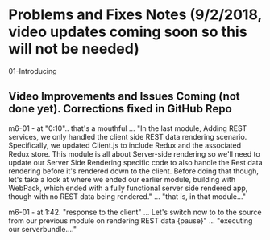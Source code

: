 # Problems and Fixes Notes (9/2/2018, video updates coming soon so this will not be needed)

01-Introducing  

  
## Video Improvements and Issues Coming (not done yet). Corrections fixed in GitHub Repo

m6-01 - at "0:10".. that's a mouthful ... "In the last module, Adding REST services, we only handled the client side REST data rendering scenario.  Specifically, we updated Client.js to include Redux and the associated Redux store.  This module is all about Server-side rendering so we'll need to update our Server Side Rendering specific code to also handle the Rest data rendering before it's rendered down to the client.  Before doing that though, let's take a look at where we ended our earlier module, building with WebPack, which ended with a fully functional server side rendered app, though with no REST data being rendered." ... "that is, in that module..."

m6-01 - at 1:42. "response to the client" ... Let's switch now to to the source from our previous module on rendering REST data {pause}" ... "executing our serverbundle...."




